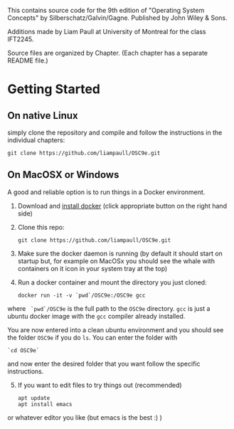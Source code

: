 This contains source code for the 9th edition of
"Operating System Concepts" by Silberschatz/Galvin/Gagne.
Published by John Wiley & Sons.

Additions made by Liam Paull at University of Montreal for the class IFT2245.

Source files are organized by Chapter. (Each chapter has a
separate README file.)


# Getting Started

## On native Linux

simply clone the repository and compile and follow the instructions in the individual chapters:

    git clone https://github.com/liampaull/OSC9e.git


## On MacOSX or Windows

A good and reliable option is to run things in a Docker environment.

1. Download and [install docker](https://www.docker.com/get-started) (click appropriate button on the right hand side)

2. Clone this repo:

    `git clone https://github.com/liampaull/OSC9e.git`

3. Make sure the docker daemon is running (by default it should start on startup but, for example on MacOSx you should see the whale with containers on it icon in your system tray at the top) 

4. Run a docker container and mount the directory you just cloned:

   ``docker run -it -v `pwd`/OSC9e:/OSC9e gcc``

where `` `pwd`/OSC9e`` is the full path to the `OSC9e` directory. `gcc` is just a ubuntu docker image with the `gcc` compiler already installed. 

You are now entered into a clean ubuntu environment and you should see the folder `OSC9e` if you do `ls`. You can enter the folder with

    `cd OSC9e`

and now enter the desired folder that you want follow the specific instructions.

5. If you want to edit files to try things out (recommended)

   ```
   apt update
   apt install emacs
   ```
or whatever editor you like (but emacs is the best :) )


